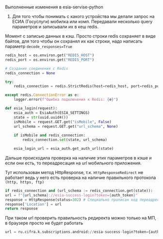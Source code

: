 Выполненные изменения в esia-servise-python
1. Для того чтобы понимать с какого устройства мы делали запрос на ЕСИА (Госуслуги) мобилка или комп. Передавали несколько query параметров и записывали их в кеш redis.

Момент с записью данных в кэш. Просто строки redis сохраняет в виде байтов, для того чтобы он сохранял их как строки, надо написать параметр `decode_responses=True`
```python
redis_host = os.environ.get("REDIS_HOST")
redis_port = os.environ.get("REDIS_PORT")

# Создание соединения с Redis
redis_connection = None

try:
	redis_connection = redis.StrictRedis(host=redis_host, port=redis_port, db=0, decode_responses=True) <= Вот тут

except redis.ConnectionError as e:
	logger.error(f"Ошибка подключения к Redis: {e}")

def esia_login(request):
	esia_auth = EsiaAuth(ESIA_SETTINGS)
	state = str(uuid.uuid4())
	isMobile = request.GET.get("isMobile", False)
	url_schema = request.GET.get("url_schema", None)
	
	if isMobile and redis_connection:
		redis_connection.set(state, url_schema)

	esia_login_url = esia_auth.get_auth_url(state)
```
Дальше происходила проверка на наличие этих параметров в кэше и если они есть, то переадресация на url мобильного приложения.

Тут использован метод HttpResponse, т.к. `HttpResponseRedirect` не работает ведь у него есть проверка на наличие правильного протокола `(http, https, ftp)`
```python
if redis_connection and (url_schema := redis_connection.get(state)):
url = f"{url_schema}://esia-success-login?token={auth_token}"
response = HttpResponse(status=302) # Специально прописан код переадресации
response['Location'] = url
return response
```

При таком url проверить правильность редиректа можно только на МП, в браузере просто не будет работать
```python
url = ru.cifra.k.subscriptions.android://esia-success-login?token={auth_token}
```

